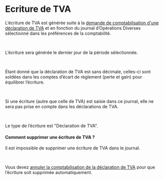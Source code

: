 # Ecriture de TVA



L’écriture de TVA est générée suite à la [demande 
 de comptabilisation d'une déclaration de TVA](ComptabilisationDeclarationTVA.md) et en fonction du journal 
 d’Opérations Diverses sélectionné dans les préférences de la comptabilité.


 


L’écriture sera générée le dernier jour de la période sélectionnée.


 


Étant donné que la déclaration de TVA est sans décimale, celles-ci sont 
 soldées dans les comptes d’écart de règlement (perte et gain) pour équilibrer 
 l’écriture.


 


Si une écriture (autre que celle de TVA) est saisie dans ce journal, 
 elle ne sera pas prise en compte dans les déclarations de TVA.


 


Le type de l’écriture est "Déclaration de TVA".


#### Comment supprimer une écriture de TVA ?


Il est impossible de supprimer une écriture de TVA dans le journal.


 


Vous devez [annuler 
 la comptabilisation de la déclaration de TVA](ComptabilisationDeclarationTVA.md) pour que l’écriture soit 
 supprimée automatiquement.


